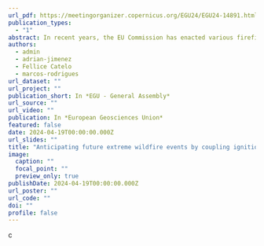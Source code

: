 ```yaml
---
url_pdf: https://meetingorganizer.copernicus.org/EGU24/EGU24-14891.html
publication_types:
  - "1"
abstract: In recent years, the EU Commission has enacted various firefighting policies to combat and diminish the adverse effects of wildfires. The Mediterranean area has experienced an observable extension of its wildfire season, coupled with rapid shifts in fire-weather dynamics, resulting in exceptionally severe wildfire occurrences. As of 2022, the EU has recorded an approximate total burned area of 792,902 hectares, with forests accounting for 66% of this figure (Rodrigues et al., 2023). The main objective of this study is to anticipate extreme wildfire conditions by providing a synthetic product depicting the chances of a fire event starting and escaping containment. To do so, we combined empirical models of ignition likelihood and effectiveness of the initial attack stage. We employed machine learning techniques to calibrate binary regression models using historical wildfire ignition data and geospatial layer depicting the main drivers of ignition and containment, namely: accessibility, human pressure on wildlands, fuel moisture and availability. We illustrate our approach along the Mediterranean coastal region of Spain. Our approach enables us to predict wildfire contention capacity under diverse population growth and climate warming scenarios. This strategy aims to improve disaster risk reduction by pointing wildfire management zones and prioritizing intervention in high-risk areas. Results indicate a high predictive ability to model human-caused wildfire ignition (AUC>0.80) but a modest capability to capture the containment capability (AUC≈0.70). Accessibility by road largely controls the spatial pattern of ignition and containment, with dead fuel moisture content modulating the temporal pattern of probability. We further illustrate the approach by providing insights into future SSP (Shared Socieconomic Pathways) scenarios by synthesizing both products into comprehensive management zones (Rodrigues et al., 2022).
authors:
  - admin
  - adrian-jimenez
  - Fellice Catelo
  - marcos-rodrigues
url_dataset: ""
url_project: ""
publication_short: In *EGU - General Assembly*
url_source: ""
url_video: ""
publication: In *European Geosciences Union*
featured: false
date: 2024-04-19T00:00:00.000Z
url_slides: ""
title: "Anticipating future extreme wildfire events by coupling ignition and success of initial attack models"
image:
  caption: ""
  focal_point: ""
  preview_only: true
publishDate: 2024-04-19T00:00:00.000Z
url_poster: ""
url_code: ""
doi: ""
profile: false
---
```


 c
